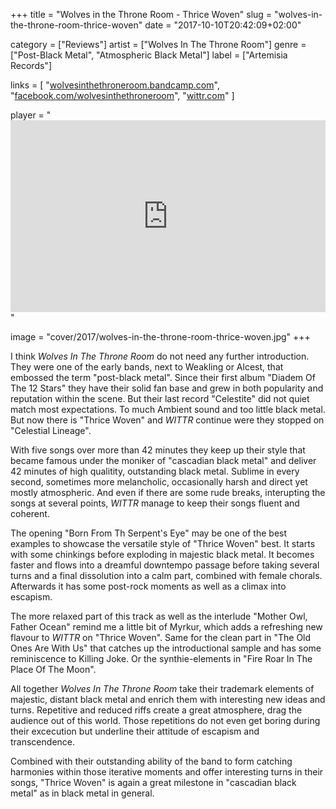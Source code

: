 +++
title = "Wolves in the Throne Room - Thrice Woven"
slug = "wolves-in-the-throne-room-thrice-woven"
date = "2017-10-10T20:42:09+02:00"

category = ["Reviews"]
artist = ["Wolves In The Throne Room"]
genre = ["Post-Black Metal", "Atmospheric Black Metal"]
label = ["Artemisia Records"]

links = [
    "[wolvesinthethroneroom.bandcamp.com](https://wolvesinthethroneroom.bandcamp.com)",
    "[facebook.com/wolvesinthethroneroom](https://www.facebook.com/wolvesinthethroneroom)",
    "[wittr.com](http://wittr.com)"
]

player = "<iframe style='border: 0; width: 100%; height: 307px;' src='https://bandcamp.com/EmbeddedPlayer/album=3858804827/size=large/bgcol=333333/linkcol=ffffff/artwork=none/transparent=true/' seamless></iframe>"

image = "cover/2017/wolves-in-the-throne-room-thrice-woven.jpg"
+++

I think _Wolves In The Throne Room_ do not need any further introduction. They were one of the early bands, next to Weakling or Alcest, that embossed the term "post-black metal". Since their first album "Diadem Of The 12 Stars" they have their solid fan base and grew in both popularity and reputation within the scene. But their last record "Celestite" did not quiet match most expectations. To much Ambient sound and too little black metal. But now there is "Thrice Woven" and _WITTR_ continue were they stopped on "Celestial Lineage".

With five songs over more than 42 minutes they keep up their style that became famous under the moniker of "cascadian black metal" and deliver 42 minutes of high qualitity, outstanding black metal. Sublime in every second, sometimes more melancholic, occasionally harsh and direct yet mostly atmospheric. And even if there are some rude breaks, interupting the songs at several points, _WITTR_ manage to keep their songs fluent and coherent.

The opening "Born From Th Serpent's Eye" may be one of the best examples to showcase the versatile style of "Thrice Woven" best. It starts with some chinkings before exploding in majestic black metal. It becomes faster and flows into a dreamful downtempo passage before taking several turns and a final dissolution into a calm part, combined with female chorals. Afterwards it has some post-rock moments as well as a climax into escapism.

The more relaxed part of this track as well as the interlude "Mother Owl, Father Ocean" remind me a little bit of Myrkur, which adds a refreshing new flavour to _WITTR_ on "Thrice Woven". Same for the clean part in "The Old Ones Are With Us" that catches up the introductional sample and has some reminiscence to Killing Joke. Or the synthie-elements in "Fire Roar In The Place Of The Moon".

All together _Wolves In The Throne Room_ take their trademark elements of majestic, distant black metal and enrich them with interesting new ideas and turns. Repetitive and reduced riffs create a great atmosphere, drag the audience out of this world. Those repetitions do not even get boring during their excecution but underline their attitude of escapism and transcendence.

Combined with their outstanding ability of the band to form catching harmonies within those iterative moments and offer interesting turns in their songs, "Thrice Woven" is again a great milestone in "cascadian black metal" as in black metal in general.
